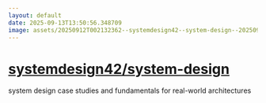 ```yaml
---
layout: default
date: 2025-09-13T13:50:56.348709
image: assets/20250912T002132362--systemdesign42--system-design--20250912T002404498--cropped.png
---
```


# [systemdesign42/system-design](https://github.com/systemdesign42/system-design)

system design case studies and fundamentals for real-world architectures

